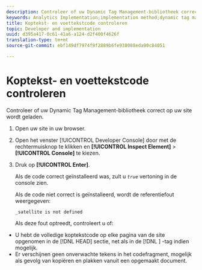 ```yaml
---
description: Controleer of uw Dynamic Tag Management-bibliotheek correct op uw site wordt geladen.
keywords: Analytics Implementation;implementation method;dynamic tag management;dtm;code;page code;header code;footer code;embed code;verify code;verify header code;verify footer code;embed tab;embed
title: Koptekst- en voettekstcode controleren
topic: Developer and implementation
uuid: d395a417-0c61-41a6-a124-d2f400f4626f
translation-type: tm+mt
source-git-commit: ebf149df7974f9f2889b6fe938088eda90c84051

---
```



# Koptekst- en voettekstcode controleren

Controleer of uw Dynamic Tag Management-bibliotheek correct op uw site wordt geladen.

1. Open uw site in uw browser.
1. Open het venster [!UICONTROL Developer Console] door met de rechtermuisknop te klikken en **[!UICONTROL Inspect Element]** > **[!UICONTROL Console]** te kiezen.
1. Druk op **[!UICONTROL Enter]**.

   Als de code correct geïnstalleerd was, zult u *`true`* vertoning in de console zien.

   Als de code niet correct is geïnstalleerd, wordt de referentiefout weergegeven:

   `_satellite is not defined`

   Als deze fout optreedt, controleert u of:

* U hebt de volledige koptekstcode op elke pagina van de site opgenomen in de [!DNL HEAD] sectie, net als in de [!DNL <head><meta http-equiv="Content-Type" content="text/html; charset=UTF-8">] -tag indien mogelijk.
* Er verschijnen geen onverwachte tekens in het codefragment, mogelijk als gevolg van kopiëren en plakken vanuit een opgemaakt document.


